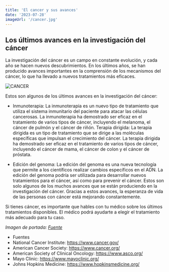 ```yaml
---
title: 'El cancer y sus avances'
date: '2023-07-28'
imageUrl: '/cancer.jpg'
---
```


## Los últimos avances en la investigación del cáncer
La investigación del cáncer es un campo en constante evolución, y cada año se hacen nuevos descubrimientos. En los últimos años, se han producido avances importantes en la comprensión de los mecanismos del cáncer, lo que ha llevado a nuevos tratamientos más eficaces.

![CANCER](/cancer.jpg)

Estos son algunos de los últimos avances en la investigación del cáncer:

- Inmunoterapia: La inmunoterapia es un nuevo tipo de tratamiento que utiliza el sistema inmunitario del paciente para atacar las células cancerosas. La inmunoterapia ha demostrado ser eficaz en el tratamiento de varios tipos de cáncer, incluyendo el melanoma, el cáncer de pulmón y el cáncer de riñón.
Terapia dirigida: La terapia dirigida es un tipo de tratamiento que se dirige a las moléculas específicas que impulsan el crecimiento del cáncer. La terapia dirigida ha demostrado ser eficaz en el tratamiento de varios tipos de cáncer, incluyendo el cáncer de mama, el cáncer de colon y el cáncer de próstata.


- Edición del genoma: La edición del genoma es una nueva tecnología que permite a los científicos realizar cambios específicos en el ADN. La edición del genoma podría ser utilizada para desarrollar nuevos tratamientos para el cáncer, así como para prevenir el cáncer.
Estos son solo algunos de los muchos avances que se están produciendo en la investigación del cáncer. Gracias a estos avances, la esperanza de vida de las personas con cáncer está mejorando constantemente.

Si tienes cáncer, es importante que hables con tu médico sobre los últimos tratamientos disponibles. El médico podrá ayudarte a elegir el tratamiento más adecuado para tu caso.

*Imagen de portada: [Fuente](https://www.bbc.com/mundo)*

- Fuentes 
- National Cancer Institute: <https://www.cancer.gov/>
- American Cancer Society: <https://www.cancer.org/>
- American Society of Clinical Oncology: <https://www.asco.org/>
- Mayo Clinic: <https://www.mayoclinic.org/>
- Johns Hopkins Medicine: <https://www.hopkinsmedicine.org/>
